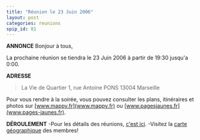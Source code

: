 ```yaml
---
title: "Réunion le 23 Juin 2006"
layout: post
categories: reunions
spip_id: 81
---
```

**ANNONCE**
Bonjour à tous,

La prochaine réunion se tiendra le 23 Juin 2006 à partir de 19:30 jusqu'a 0:00. 


**ADRESSE**

> La Vie de Quartier
> 1, rue Antoine PONS
> 13004 Marseille



Pour vous rendre à la soirée, vous pouvez consulter les plans, itinéraires et photos sur [www.mappy.fr](www.mappy.fr) ou [www.pagesjaunes.fr](www.pages-jaunes.fr).


**DÉROULEMENT**
-Pour les détails des réunions, [c'est ici](/association/les-reunions-du-plug/).
-Visitez la [carte géographique](http://plugfr.org/map/) des membres!